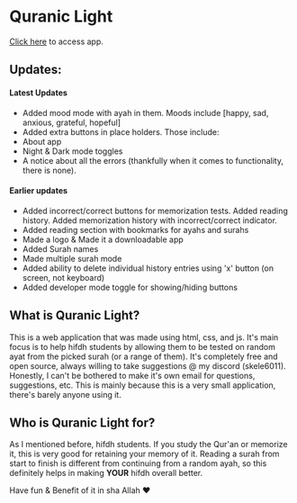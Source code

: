 # Quranic Light
[Click here](https://skele6011.github.io/quranic-light/) to access app.

## Updates:
#### Latest Updates
- Added mood mode with ayah in them. Moods include [happy, sad, anxious, grateful, hopeful]
- Added extra buttons in place holders. Those include:
- About app
- Night & Dark mode toggles
- A notice about all the errors (thankfully when it comes to functionality, there is none).
#### Earlier updates
- Added incorrect/correct buttons for memorization tests. Added reading history. Added memorization history with incorrect/correct indicator.
- Added reading section with bookmarks for ayahs and surahs
- Made a logo & Made it a downloadable app
- Added Surah names
- Made multiple surah mode
- Added ability to delete individual history entries using 'x' button (on screen, not keyboard)
- Added developer mode toggle for showing/hiding buttons
## What is Quranic Light?
This is a web application that was made using html, css, and js. It's main focus is to help hifdh students by allowing them to be tested on random ayat from the picked surah (or a range of them).
It's completely free and open source, always willing to take suggestions @ my discord (skele6011). Honestly, I can't be bothered to make it's own email for questions, suggestions, etc. This is mainly because this is a very small application, there's barely anyone using it. 
## Who is Quranic Light for?
As I mentioned before, hifdh students. If you study the Qur'an or memorize it, this is very good for retaining your memory of it. Reading a surah from start to finish is different from continuing from a random ayah, so this definitely helps in making **YOUR** hifdh overall better.

Have fun & Benefit of it in sha Allah ❤️
